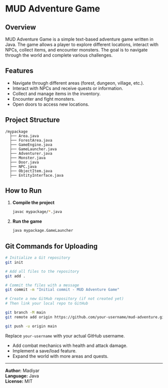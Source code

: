 # MUD Adventure Game

## Overview
MUD Adventure Game is a simple text-based adventure game written in Java. The game allows a player to explore different locations, interact with NPCs, collect items, and encounter monsters. The goal is to navigate through the world and complete various challenges.

## Features
- Navigate through different areas (forest, dungeon, village, etc.).
- Interact with NPCs and receive quests or information.
- Collect and manage items in the inventory.
- Encounter and fight monsters.
- Open doors to access new locations.

## Project Structure
```
/mypackage
  ├── Area.java
  ├── ForestArea.java
  ├── GameEngine.java
  ├── GameLauncher.java
  ├── Adventurer.java
  ├── Monster.java
  ├── Door.java
  ├── NPC.java
  ├── ObjectItem.java
  ├── EntityInterface.java
```

## How to Run
1. **Compile the project**
   ```sh
   javac mypackage/*.java
   ```
2. **Run the game**
   ```sh
   java mypackage.GameLauncher
   ```

## Git Commands for Uploading
```sh
# Initialize a Git repository
git init

# Add all files to the repository
git add .

# Commit the files with a message
git commit -m "Initial commit - MUD Adventure Game"

# Create a new GitHub repository (if not created yet)
# Then link your local repo to GitHub

git branch -M main
git remote add origin https://github.com/your-username/mud-adventure.git

git push -u origin main
```
Replace `your-username` with your actual GitHub username.


- Add combat mechanics with health and attack damage.
- Implement a save/load feature.
- Expand the world with more areas and quests.

---
**Author:** Madiyar  
**Language:** Java  
**License:** MIT

